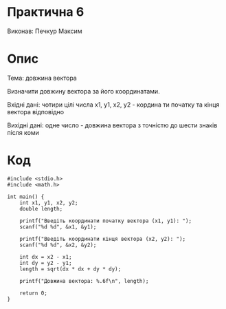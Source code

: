 # Практична 6 
Виконав: Печкур Максим
# Опис
Тема: довжина вектора

Визначити довжину вектора за його координатами. 

Вхідні дані: чотири цілі числа х1, у1, х2, у2 - кордина ти початку та кінця вектора відповідно

Вихідні дані: одне число - довжина вектора з точністю до шести знаків після коми

# Код
```
#include <stdio.h>
#include <math.h>

int main() {
    int x1, y1, x2, y2;
    double length;

    printf("Введіть координати початку вектора (x1, y1): ");
    scanf("%d %d", &x1, &y1);

    printf("Введіть координати кінця вектора (x2, y2): ");
    scanf("%d %d", &x2, &y2);

    int dx = x2 - x1;
    int dy = y2 - y1;
    length = sqrt(dx * dx + dy * dy);

    printf("Довжина вектора: %.6f\n", length);

    return 0;
}
```
